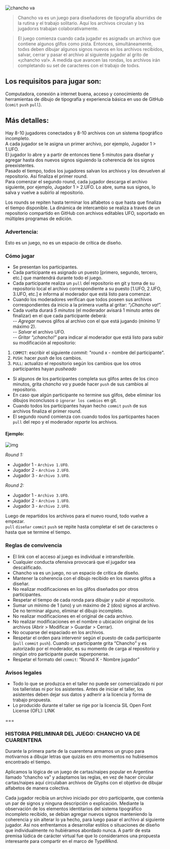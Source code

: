 ![chancho va](https://github.com/chanchooo-vaaa/chanchooo-vaaa/blob/master/img/chanchova.jpg?raw=true)

>Chancho va es un juego para diseñadores de tipografía aburridxs de la rutina y el trabajo solitario. Aquí los archivos circulan y lxs jugadorxs trabajan colaborativamente.

>El juego comienza cuando cada jugadxr es asignadx un archivo que contiene algunos glifos como pista. Entonces, simultáneamente, todxs deben dibujar algunos signos nuevos en los archivos recibidos, salvar, cerrar y pasar el archivo al siguiente jugadxr al grito de «¡chancho va!». A medida que avancen las rondas, los archivos irán completando su set de caracteres con el trabajo de todxs.

## Los requisitos para jugar son: 
Computadora, conexión a internet buena, acceso y conocimiento de herramientas de dibujo de tipografía y experiencia básica en uso de GitHub (`comit` `push` `pull`).


## Más detalles:

Hay 8-10 jugadores conectados y 8-10 archivos con un sistema tipográfico incompleto.  
A cada jugador se le asigna un primer archivo, por ejemplo, Jugador 1 > 1.UFO.   
El jugador lo abre y a partir de entonces tiene 5 minutos para diseñar y agregar hasta dos nuevos signos siguiendo la coherencia de los signos preexistentes.    
Pasado el tiempo, todos los jugadores salvan los archivos y los devuelven al repositorio.  Así finaliza el primer round.   
Para comenzar el segundo round, cada jugador descarga el archivo siguiente, por ejemplo, Jugador 1 > 2.UFO. Lo abre, suma sus signos, lo salva y vuelve a subirlo al repositorio.   
    
Los rounds se repiten hasta terminar los alfabetos o que hasta que finaliza el tiempo disponible. La dinámica de intercambio se realiza a través de un repositorio compartido en GitHub con archivos editables UFO, soportado en múltiples programas de edición.   


### Advertencia: 
Esto es un juego, no es un espacio de crítica de diseño.

### Cómo jugar

- Se presentan los participantes.   
- Cada participante es asignado un puesto [primero, segundo, tercero, etc.] que mantendrá durante todo el juego.    
- Cada participante realiza un `pull` del repositorio en git y toma de su repositorio local el archivo correspondiente a su puesto [1.UFO, 2.UFO, 3.UFO, etc.] e informa al moderador que está listo para comenzar.
- Cuando los moderadores verifican que todos poseen sus archivos correspondientes da inicio a la primera vuelta al gritar: *“¡Chancho va!”.*
- Cada vuelta durará *5 minutos* (el moderador avisará 1 minuto antes de finalizar) en el que cada participante deberá:    
-- *Agregar* nuevos glifos al archivo con el que está jugando (mínimo 1/ máximo 2).  
-- *Salvar* el archivo UFO.  
-- *Gritar “¡chancho!”* para indicar al moderador que está listo para subir su modificación al repositorio:    
    
1. `COMMIT`: escribir el siguiente _commit:_ "round x - nombre del participante".  
2. `PUSH`: hacer _push_ de los cambios.  
3. `PULL`: actualizo el repositorio según los cambios que los otros participantes hayan _pusheado_  
   
- Si algunos de los participantes completa sus glifos antes de los cinco minutos, grita *chancho va* y puede hacer `push` de sus cambios al repositorio.   
- En caso que algún participante no termine sus glifos, debe eliminar los dibujos inconclusos o `ignorar los cambios` en git.   
- Cuando todos los participantes hayan hecho `commit` `push` de sus archivos finaliza el primer round.   
- El segundo round comienza con cuando todos los particpantes hacen `pull` del repo y el moderador _reparte_ los archivos.    

#### Ejemplo:

![img](https://github.com/CaroGiovagnoli/chancho_va/raw/master/img/grafico.jpg?raw=true)

*Round 1:*
- Jugador 1 - `Archivo 1.UFO`. 
- Jugador 2 - `Archivo 2.UFO`. 
- Jugador 3 - `Archivo 3.UFO`. 


*Round 2:*
- Jugador 1 - `Archivo 3.UFO`. 
- Jugador 2 - `Archivo 1.UFO`. 
- Jugador 3 - `Archivo 2.UFO`. 


Luego de repartidos los archivos para el nuevo round, todo vuelve a empezar.   
`pull` `diseñar` `commit` `push` se repite hasta completar el set de caracteres o hasta que se termine el tiempo.

### Reglas de convivencia

- El link con el acceso al juego es individual e intransferible.
- Cualquier conducta ofensiva provocará que el jugador sea descalificado.
- Chancho va es un juego, no un espacio de crítica de diseño.
- Mantener la coherencia con el dibujo recibido en los nuevos glifos a diseñar.
- No realizar modificaciones en los glifos diseñados por otros participantes.
- Respetar el tiempo de cada ronda para dibujar y subir al repositorio.
- Sumar un mínimo de 1 (uno) y un máximo de 2 (dos) signos al archivo. De no terminar alguno, eliminar el dibujo incompleto.
- No realizar modificaciones en el original de cada archivo.
- No realizar modificaciones en el nombre o ubicación original de los archivos (Abrir > Modificar > Guardar > Cerrar).
- No ocuparse del espaciado en los archivos.
- Respetar el orden para intervenir según el puesto de cada participante (`pull` `commit` `push`). Cuando un participante grita “Chancho” y es autorizado por el moderador, es su momento de carga al repositorio y ningún otro participante puede superponerse.
- Respetar el formato del `commit`: “Round X - Nombre jugador”   


### Avisos legales

- Todo lo que se produzca en el taller no puede ser comercializado ni por los talleristas ni por los asistentes. Antes de iniciar el taller, los asistentes deben dejar sus datos y adherir a la licencia y forma de trabajo propuesta.
- Lo producido durante el taller se rige por la licencia SIL Open Font License (OFL): LINK


===

### HISTORIA PRELIMINAR DEL JUEGO: CHANCHO VA DE CUARENTENA

Durante la primera parte de la cuarentena armamos un grupo para motivarnos a dibujar letras que quizás en otro momentos no hubiésemos encontrado el tiempo.

Aplicamos la lógica de un juego de cartas/naipes popular en Argentina llamado “chancho va” y adaptamos las reglas, en vez de hacer circular cartas/naipes aquí circulaban archivos de Glyphs con el objetivo de dibujar alfabetos de manera colectiva.

Cada jugador recibía un archivo iniciado por otro participante, que contenía un par de signos y ninguna descripción o explicación. Mediante la observación de los elementos identitarios del sistema tipográfico incompleto recibido, se debían agregar nuevos signos manteniendo la coherencia y sin alterar lo ya hecho, para luego pasar el archivo al siguiente jugador. Así nos enfrentamos a desarrollar estilos o situaciones de diseño que individualmente no hubiéramos abordado nunca. 
A partir de esta premisa lúdica de carácter virtual fue que lo consideramos una propuesta interesante para compartir en el marco de TypeWknd.
